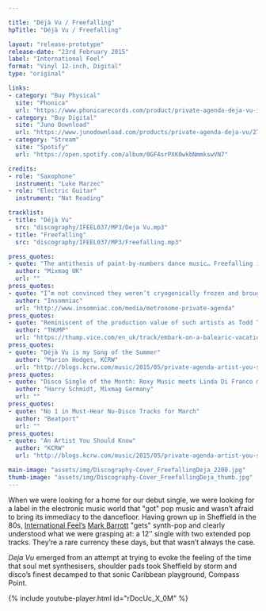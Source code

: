 ```yaml
---

title: "Déjà Vu / Freefalling"
hpTitle: "Déjà Vu / Freefalling"

layout: "release-prototype"
release-date: "23rd February 2015"
label: "International Feel"
format: "Vinyl 12-inch, Digital"
type: "original"

links:
- category: "Buy Physical"
  site: "Phonica"
  url: "https://www.phonicarecords.com/product/private-agenda-deja-vu-international-feel/128056"
- category: "Buy Digital"
  site: "Juno Download"
  url: "https://www.junodownload.com/products/private-agenda-deja-vu/2720175-02/"
- category: "Stream"
  site: "Spotify"
  url: "https://open.spotify.com/album/0GFAsrPXK0wkbNmmkswVN7"

credits:
- role: "Saxophone"
  instrument: "Luke Marzec"
- role: "Electric Guitar"
  instrument: "Nat Reading"

tracklist:
- title: "Déjà Vu"
  src: "discography/IFEEL037/MP3/Deja Vu.mp3"
- title: "Freefalling"
  src: "discography/IFEEL037/MP3/Freefalling.mp3"

press_quotes:
- quote: "The antithesis of paint-by-numbers dance music… Freefalling is an end-of-night anthem, 9/10"
  author: "Mixmag UK"
  url: ""
press_quotes:
- quote: "I’m not convinced they weren’t cryogenically frozen and brought back to life to save us from mediocrity."
  author: "Insomniac"
  url: "http://www.insomniac.com/media/metronome-private-agenda"
press_quotes:
- quote: "Reminiscent of the production value of such artists as Todd Terje and Prins Thomas."
  author: "THUMP"
  url: "https://thump.vice.com/en_uk/track/embark-on-a-balearic-vacation-with-private-agenda39s-debut-release-39dj-vu39-uk-translation"
press_quotes:
- quote: "Déjà Vu is my Song of the Summer"
  author: "Marion Hodges, KCRW"
  url: "http://blogs.kcrw.com/music/2015/05/private-agenda-artist-you-should-know/"
press_quotes:
- quote: "Disco Single of the Month: Roxy Music meets Linda Di Franco meets Tensnake meets Chromeo"
  author: "Harry Schmidt, Mixmag Germany"
  url: ""
press_quotes:
- quote: "No 1 in Must-Hear Nu-Disco Tracks for March"
  author: "Beatport"
  url: ""
press_quotes:
- quote: "An Artist You Should Know"
  author: "KCRW"
  url: "http://blogs.kcrw.com/music/2015/05/private-agenda-artist-you-should-know/"

main-image: "assets/img/Discography-Cover_FreefallingDeja_2200.jpg"
thumb-image: "assets/img/Discography-Cover_FreefallingDeja_thumb.jpg"
---
```


When we were looking for a home for our debut single, we were looking for a label in the electronic music world that "got" pop music and wasn’t afraid to bring its immediacy to the dancefloor. Having grown up in Sheffield in the 80s, [International Feel’s](https://soundcloud.com/international-feel) [Mark Barrott](https://www.markbarrott.com/) "gets" synth-pop and clearly understood what we were grasping at: a 12’’ single with two extended pop tracks. They’re a rare currency these days, but that wasn’t always the case. 

*Deja Vu* emerged from an attempt at trying to evoke the feeling of the time that soul met synthesisers, shoulder pads took Sheffield by storm and disco’s finest decamped to that sonic Caribbean playground, Compass Point.

{% include youtube-player.html id="rDocUc_X_0M" %}
